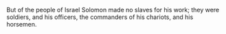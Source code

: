 But of the people of Israel Solomon made no slaves for his work; they were soldiers, and his officers, the commanders of his chariots, and his horsemen.

